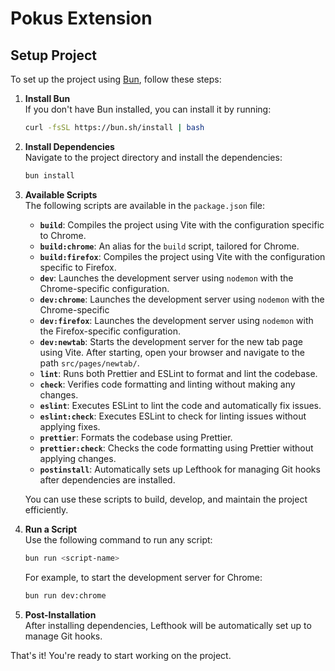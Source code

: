 # Pokus Extension

## Setup Project

To set up the project using [Bun](https://bun.sh/), follow these steps:

1. **Install Bun**  
    If you don't have Bun installed, you can install it by running:
    ```bash
    curl -fsSL https://bun.sh/install | bash
    ```

2. **Install Dependencies**  
    Navigate to the project directory and install the dependencies:
    ```bash
    bun install
    ```

3. **Available Scripts**  
    The following scripts are available in the `package.json` file:

    - **`build`**: Compiles the project using Vite with the configuration specific to Chrome.
    - **`build:chrome`**: An alias for the `build` script, tailored for Chrome.
    - **`build:firefox`**: Compiles the project using Vite with the configuration specific to Firefox.
    - **`dev`**: Launches the development server using `nodemon` with the Chrome-specific configuration.
    - **`dev:chrome`**: Launches the development server using `nodemon` with the Chrome-specific 
    - **`dev:firefox`**: Launches the development server using `nodemon` with the Firefox-specific configuration.
    - **`dev:newtab`**: Starts the development server for the new tab page using Vite. After starting, open your browser and navigate to the path `src/pages/newtab/`.
    - **`lint`**: Runs both Prettier and ESLint to format and lint the codebase.
    - **`check`**: Verifies code formatting and linting without making any changes.
    - **`eslint`**: Executes ESLint to lint the code and automatically fix issues.
    - **`eslint:check`**: Executes ESLint to check for linting issues without applying fixes.
    - **`prettier`**: Formats the codebase using Prettier.
    - **`prettier:check`**: Checks the code formatting using Prettier without applying changes.
    - **`postinstall`**: Automatically sets up Lefthook for managing Git hooks after dependencies are installed.

    You can use these scripts to build, develop, and maintain the project efficiently.

4. **Run a Script**  
    Use the following command to run any script:
    ```bash
    bun run <script-name>
    ```

    For example, to start the development server for Chrome:
    ```bash
    bun run dev:chrome
    ```

5. **Post-Installation**  
    After installing dependencies, Lefthook will be automatically set up to manage Git hooks.

That's it! You're ready to start working on the project.
